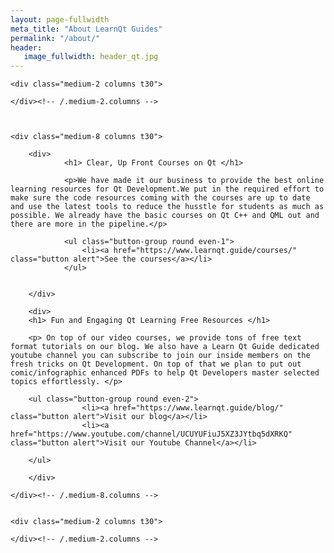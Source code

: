 ```yaml
---
layout: page-fullwidth
meta_title: "About LearnQt Guides"
permalink: "/about/"
header:
   image_fullwidth: header_qt.jpg
---
```


<div class="row">

	<div class="medium-2 columns t30">

	</div><!-- /.medium-2.columns -->



    <div class="medium-8 columns t30">
	
		<div>
				<h1> Clear, Up Front Courses on Qt </h1>
	
				<p>We have made it our business to provide the best online learning resources for Qt Development.We put in the required effort to make sure the code resources coming with the courses are up to date and use the latest tools to reduce the husstle for students as much as possible. We already have the basic courses on Qt C++ and QML out and there are more in the pipeline.</p>
		
				<ul class="button-group round even-1">
					<li><a href="https://www.learnqt.guide/courses/" class="button alert">See the courses</a></li>
				</ul>
		
		
		</div>

		<div>
		<h1> Fun and Engaging Qt Learning Free Resources </h1>
		
		<p> On top of our video courses, we provide tons of free text format tutorials on our blog. We also have a Learn Qt Guide dedicated youtube channel you can subscribe to join our inside members on the fresh tricks on Qt Development. On top of that we plan to put out comic/infographic enhanced PDFs to help Qt Developers master selected topics effortlessly. </p>
		
		<ul class="button-group round even-2">
					<li><a href="https://www.learnqt.guide/blog/" class="button alert">Visit our blog</a></li>
					<li><a href="https://www.youtube.com/channel/UCUYUFiuJ5XZ3JYtbq5dXRKQ" class="button alert">Visit our Youtube Channel</a></li>

		</ul>
		
		</div>
		
    </div><!-- /.medium-8.columns -->
	
	
	<div class="medium-2 columns t30">

	</div><!-- /.medium-2.columns -->


</div><!-- /.row -->


